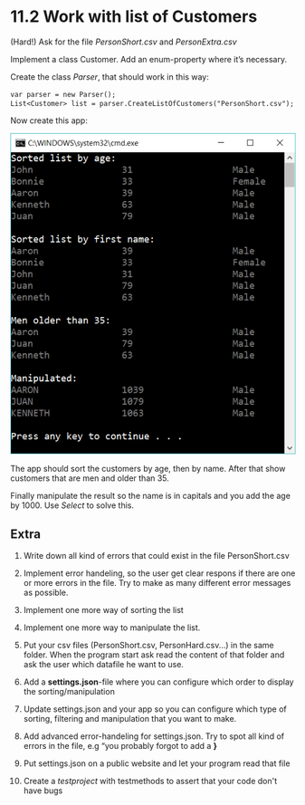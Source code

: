 ﻿# 11.2 Work with list of Customers

(Hard!) Ask for the file *PersonShort.csv* and *PersonExtra.csv*

Implement a class Customer. Add an enum-property where it’s necessary.

Create the class *Parser*, that should work in this way:

	var parser = new Parser();
	List<Customer> list = parser.CreateListOfCustomers("PersonShort.csv");

Now create this app:

![44](Images/44.png)
 
The app should sort the customers by age, then by name. After that show customers that are men and older than 35. 

Finally manipulate the result so the name is in capitals and you add the age by 1000. Use *Select* to solve this.

## Extra

1. Write down all kind of errors that could exist in the file PersonShort.csv

2. Implement error handeling, so the user get clear respons if there are one or more errors in the file. Try to make as many different error messages as possible.

3. Implement one more way of sorting the list

4. Implement one more way to manipulate the list.

5. Put your csv files (PersonShort.csv, PersonHard.csv...) in the same folder. When the program start ask read the content of that folder and ask the user which datafile he want to use.

6. Add a **settings.json**-file where you can configure which order to display the sorting/manipulation

7. Update settings.json and your app so you can configure which type of sorting, filtering and manipulation that you want to make.

8. Add advanced error-handeling for settings.json. Try to spot all kind of errors in the file, e.g “you probably forgot to add a **}**

9. Put settings.json on a public website and let your program read that file

10. Create a *testproject* with testmethods to assert that your code don't have bugs